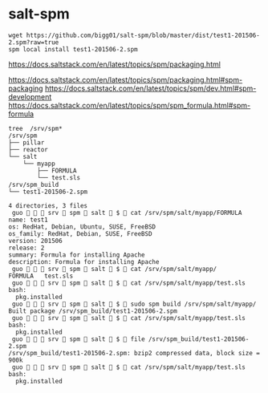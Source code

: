 # salt-spm


```
wget https://github.com/bigg01/salt-spm/blob/master/dist/test1-201506-2.spm?raw=true
spm local install test1-201506-2.spm
```
https://docs.saltstack.com/en/latest/topics/spm/packaging.html


https://docs.saltstack.com/en/latest/topics/spm/packaging.html#spm-packaging
https://docs.saltstack.com/en/latest/topics/spm/dev.html#spm-development
https://docs.saltstack.com/en/latest/topics/spm/spm_formula.html#spm-formula


```
tree  /srv/spm*
/srv/spm
├── pillar
├── reactor
└── salt
    └── myapp
        ├── FORMULA
        └── test.sls
/srv/spm_build
└── test1-201506-2.spm

4 directories, 3 files
 guo    srv  spm  salt  $  cat /srv/spm/salt/myapp/FORMULA
name: test1
os: RedHat, Debian, Ubuntu, SUSE, FreeBSD
os_family: RedHat, Debian, SUSE, FreeBSD
version: 201506
release: 2
summary: Formula for installing Apache
description: Formula for installing Apache
 guo    srv  spm  salt  $  cat /srv/spm/salt/myapp/
FORMULA   test.sls
 guo    srv  spm  salt  $  cat /srv/spm/salt/myapp/test.sls
bash:
  pkg.installed
 guo    srv  spm  salt  $  sudo spm build /srv/spm/salt/myapp/
Built package /srv/spm_build/test1-201506-2.spm
 guo    srv  spm  salt  $  cat /srv/spm/salt/myapp/test.sls
bash:
  pkg.installed
 guo    srv  spm  salt  $  file /srv/spm_build/test1-201506-2.spm
/srv/spm_build/test1-201506-2.spm: bzip2 compressed data, block size = 900k
 guo    srv  spm  salt  $  cat /srv/spm/salt/myapp/test.sls
bash:
  pkg.installed
```
